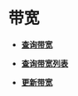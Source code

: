 # 带宽<a name="eip_apiBandwidth_0000"></a>

-   **[查询带宽](查询带宽.md)**  

-   **[查询带宽列表](查询带宽列表.md)**  

-   **[更新带宽](更新带宽.md)**  


